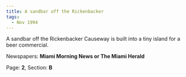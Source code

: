 ```yaml
---  
title: A sandbar off the Rickenbacker  
tags:  
  - Nov 1994  
---  
```

  
A sandbar off the Rickenbacker Causeway is built into a tiny island for a beer commercial.  
  
Newspapers: **Miami Morning News or The Miami Herald**  
  
Page: **2**, Section: **B** 
